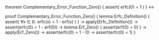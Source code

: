 theorem Complementary_Error_Function_Zero() {
  assert(
    erfc(0) = 1
  )
} ↔

proof Complementary_Error_Function_Zero() {
  lemma Erfc_Definition() {
    assert(
      ∀x ∈ ℝ: erfc(x) = 1 - erf(x)
    )
  } →
  apply(Erfc_Definition()) →
  assert(erfc(0) = 1 - erf(0)) →
  lemma Erf_Zero() {
    assert(erf(0) = 0)
  } →
  apply(Erf_Zero()) →
  assert(erfc(0) = 1 - 0) →
  assert(erfc(0) = 1)
}